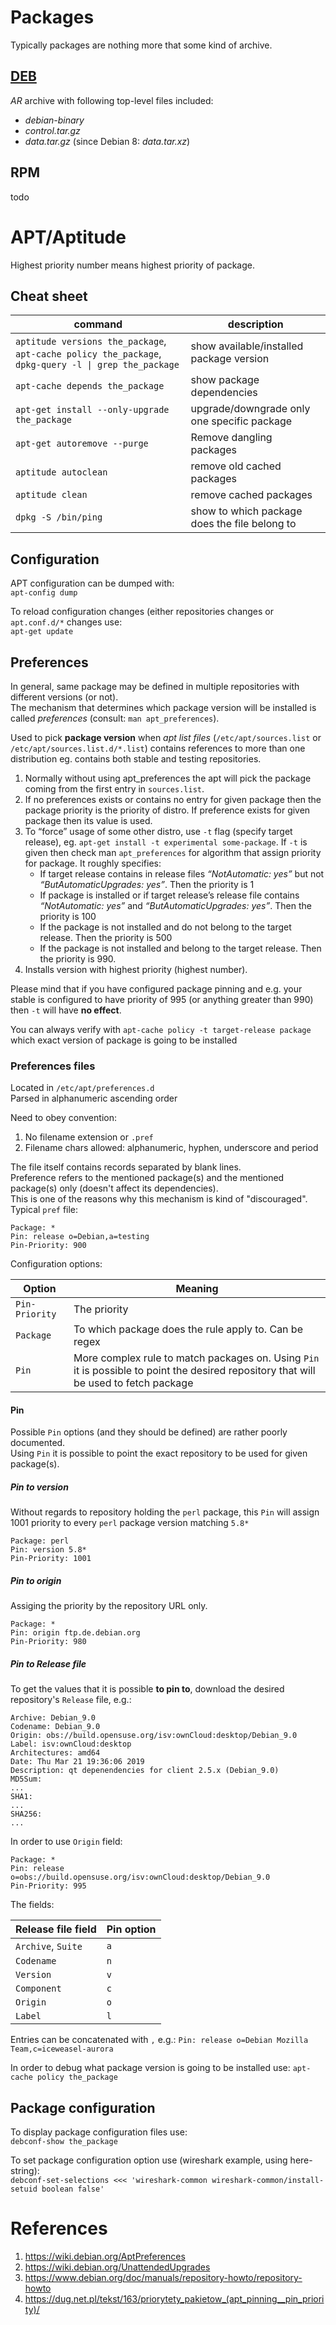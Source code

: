 # Packages
Typically packages are nothing more that some kind of archive.

## [DEB](https://github.com/kiemlicz/util/blob/master/core/deb_functions)
_AR_ archive with following top-level files included:
 * _debian-binary_
 * _control.tar.gz_
 * _data.tar.gz_ (since Debian 8: _data.tar.xz_)

## RPM
todo

# APT/Aptitude
Highest priority number means highest priority of package.

## Cheat sheet
 
| command | description |
|-|-|
| `aptitude versions the_package`, `apt-cache policy the_package`, `dpkg-query -l \| grep the_package` | show available/installed package version |
| `apt-cache depends the_package`| show package dependencies | 
| `apt-get install --only-upgrade the_package` | upgrade/downgrade only one specific package |
| `apt-get autoremove --purge` | Remove dangling packages |
| `aptitude autoclean` | remove old cached packages |
| `aptitude clean` | remove cached packages |
| `dpkg -S /bin/ping` | show to which package does the file belong to |

## Configuration
APT configuration can be dumped with:  
`apt-config dump`

To reload configuration changes (either repositories changes or `apt.conf.d/*` changes use:  
`apt-get update`

## Preferences
In general, same package may be defined in multiple repositories with different versions (or not).   
The mechanism that determines which package version will be installed is called _preferences_ (consult: `man apt_preferences`).  

Used to pick **package version** when _apt list files_ (`/etc/apt/sources.list` or `/etc/apt/sources.list.d/*.list`) contains references to more than one distribution eg. contains both stable and testing repositories. 
 1. Normally without using apt_preferences the apt will pick the package coming from the first entry in `sources.list`.
 2. If no preferences exists or contains no entry for given package then the package priority is the priority of distro. If preference exists for given package then its value is used.
 3. To “force” usage of some other distro, use `-t` flag (specify target release), eg. 
`apt-get install -t experimental some-package`. If `-t` is given then check man `apt_preferences` for algorithm that assign priority for package. 
It roughly specifies:
    - If target release contains in release files _“NotAutomatic: yes”_ but not _“ButAutomaticUpgrades: yes”_. Then the priority is 1
    - If package is installed or if target release’s release file contains _“NotAutomatic: yes”_ and _“ButAutomaticUpgrades: yes”_. Then the priority is 100
    - If the package is not installed and do not belong to the target release. Then the priority is 500
    - If the package is not installed and belong to the target release. Then the priority is 990.
 4. Installs version with highest priority (highest number).

Please mind that if you have configured package pinning and e.g. your stable is configured to have priority of 995 (or anything greater than 990) then `-t` will have **no effect**.

You can always verify with `apt-cache policy -t target-release package` which exact version of package is going to be installed

### Preferences files
Located in `/etc/apt/preferences.d`  
Parsed in alphanumeric ascending order  

Need to obey convention: 
 1. No filename extension or `.pref`
 2. Filename chars allowed: alphanumeric, hyphen, underscore and period

The file itself contains records separated by blank lines.  
Preference refers to the mentioned package(s) and the mentioned package(s) only (doesn't affect its dependencies).  
This is one of the reasons why this mechanism is kind of "discouraged".  
Typical `pref` file:
```
Package: *
Pin: release o=Debian,a=testing
Pin-Priority: 900
```
Configuration options:

| Option | Meaning |
|-|-|
| `Pin-Priority` | The priority |
| `Package` | To which package does the rule apply to. Can be regex |
| `Pin` | More complex rule to match packages on. Using `Pin` it is possible to point the desired repository that will be used to fetch package |

#### Pin
Possible `Pin` options (and they should be defined) are rather poorly documented.  
Using `Pin` it is possible to point the exact repository to be used for given package(s).  

##### Pin to version
Without regards to repository holding the `perl` package, this `Pin` will assign 1001 priority to every `perl` package version matching `5.8*` 
```
Package: perl
Pin: version 5.8*
Pin-Priority: 1001
```

##### Pin to origin
Assiging the priority by the repository URL only.
```
Package: *
Pin: origin ftp.de.debian.org
Pin-Priority: 980
```

##### Pin to Release file
To get the values that it is possible **to pin to**, download the desired repository's `Release` file, e.g.:
```
Archive: Debian_9.0
Codename: Debian_9.0
Origin: obs://build.opensuse.org/isv:ownCloud:desktop/Debian_9.0
Label: isv:ownCloud:desktop
Architectures: amd64
Date: Thu Mar 21 19:36:06 2019
Description: qt depenendencies for client 2.5.x (Debian_9.0)
MD5Sum:
...
SHA1:
...
SHA256:
...
```
In order to use `Origin` field:
```
Package: *
Pin: release o=obs://build.opensuse.org/isv:ownCloud:desktop/Debian_9.0
Pin-Priority: 995
```
The fields:

| Release file field | Pin option |
|-|-|
| `Archive`, `Suite` | `a` |
| `Codename` | `n` |
| `Version` | `v` |
| `Component` | `c` |
| `Origin` | `o` |
| `Label` | `l` |

Entries can be concatenated with `,` e.g.: `Pin: release o=Debian Mozilla Team,c=iceweasel-aurora`

In order to debug what package version is going to be installed use: `apt-cache policy the_package`

## Package configuration
To display package configuration files use:  
`debconf-show the_package`

To set package configuration option use (wireshark example, using here-string):  
`debconf-set-selections <<< 'wireshark-common wireshark-common/install-setuid boolean false'`

# References
1. https://wiki.debian.org/AptPreferences
2. https://wiki.debian.org/UnattendedUpgrades
3. https://www.debian.org/doc/manuals/repository-howto/repository-howto
4. https://dug.net.pl/tekst/163/priorytety_pakietow_(apt_pinning__pin_priority)/
